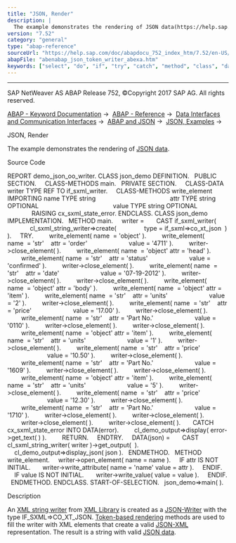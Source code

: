 ```yaml
---
title: "JSON, Render"
description: |
  The example demonstrates the rendering of JSON data(https://help.sap.com/doc/abapdocu_752_index_htm/7.52/en-US/abenjson_oview.htm). Source Code REPORT demo_json_oo_writer. CLASS json_demo DEFINITION. PUBLIC SECTION. CLASS-METHODS main. PRIVATE SECTION. CLASS-DATA writer TYPE REF TO if_sxml_w
version: "7.52"
category: "general"
type: "abap-reference"
sourceUrl: "https://help.sap.com/doc/abapdocu_752_index_htm/7.52/en-US/abenabap_json_token_writer_abexa.htm"
abapFile: "abenabap_json_token_writer_abexa.htm"
keywords: ["select", "do", "if", "try", "catch", "method", "class", "data", "abenabap", "json", "token", "writer", "abexa"]
---
```


* * *

SAP NetWeaver AS ABAP Release 752, ©Copyright 2017 SAP AG. All rights reserved.

[ABAP - Keyword Documentation](https://help.sap.com/doc/abapdocu_752_index_htm/7.52/en-US/abenabap.htm) →  [ABAP - Reference](https://help.sap.com/doc/abapdocu_752_index_htm/7.52/en-US/abenabap_reference.htm) →  [Data Interfaces and Communication Interfaces](https://help.sap.com/doc/abapdocu_752_index_htm/7.52/en-US/abenabap_data_communication.htm) →  [ABAP and JSON](https://help.sap.com/doc/abapdocu_752_index_htm/7.52/en-US/abenabap_json.htm) →  [JSON, Examples](https://help.sap.com/doc/abapdocu_752_index_htm/7.52/en-US/abenabap_json_abexas.htm) → 

JSON, Render

The example demonstrates the rendering of [JSON data](https://help.sap.com/doc/abapdocu_752_index_htm/7.52/en-US/abenjson_oview.htm).

Source Code

REPORT demo\_json\_oo\_writer.
CLASS json\_demo DEFINITION.
  PUBLIC SECTION.
    CLASS-METHODS main.
  PRIVATE SECTION.
    CLASS-DATA writer TYPE REF TO if\_sxml\_writer.
    CLASS-METHODS write\_element IMPORTING name TYPE string
                                          attr TYPE string OPTIONAL
                                          value TYPE string OPTIONAL
                                RAISING cx\_sxml\_state\_error.
ENDCLASS.
CLASS json\_demo IMPLEMENTATION.
  METHOD main.
    writer =
      CAST if\_sxml\_writer(
             cl\_sxml\_string\_writer=>create(
               type = if\_sxml=>co\_xt\_json  ) ).
    TRY.
        write\_element( name  = 'object' ).
        write\_element( name  = 'str'    attr = 'order'
                       value = '4711' ).
        writer->close\_element( ).
        write\_element( name  = 'object' attr = 'head' ).
        write\_element( name  = 'str'    attr = 'status'
                       value = 'confirmed' ).
        writer->close\_element( ).
        write\_element( name  = 'str'    attr = 'date'
                       value = '07-19-2012' ).
        writer->close\_element( ).
        writer->close\_element( ).
        write\_element( name  = 'object' attr = 'body' ).
        write\_element( name  = 'object' attr = 'item' ).
        write\_element( name  = 'str'    attr = 'units'
                       value = '2' ).
        writer->close\_element( ).
        write\_element( name  = 'str'    attr = 'price'
                       value = '17.00' ).
        writer->close\_element( ).
        write\_element( name  = 'str'    attr = 'Part No.'
                       value = '0110' ).
        writer->close\_element( ).
        writer->close\_element( ).
        write\_element( name  = 'object' attr = 'item' ).
        write\_element( name  = 'str'    attr = 'units'
                       value = '1' ).
        writer->close\_element( ).
        write\_element( name  = 'str'    attr = 'price'
                       value = '10.50' ).
        writer->close\_element( ).
        write\_element( name  = 'str'    attr = 'Part No.'
                       value = '1609' ).
        writer->close\_element( ).
        writer->close\_element( ).
        write\_element( name  = 'object' attr = 'item' ).
        write\_element( name  = 'str'    attr = 'units'
                       value = '5' ).
        writer->close\_element( ).
        write\_element( name  = 'str'    attr = 'price'
                       value = '12.30' ).
        writer->close\_element( ).
        write\_element( name  = 'str'    attr = 'Part No.'
                       value = '1710' ).
        writer->close\_element( ).
        writer->close\_element( ).
        writer->close\_element( ).
        writer->close\_element( ).
      CATCH cx\_sxml\_state\_error INTO DATA(error).
        cl\_demo\_output=>display( error->get\_text( ) ).
        RETURN.
    ENDTRY.
    DATA(json) =
      CAST cl\_sxml\_string\_writer( writer )->get\_output(  ).
    cl\_demo\_output=>display\_json( json ).
  ENDMETHOD.
  METHOD write\_element.
    writer->open\_element( name = name ).
    IF attr IS NOT INITIAL.
      writer->write\_attribute( name = 'name' value = attr ).
    ENDIF.
    IF value IS NOT INITIAL.
      writer->write\_value( value = value ).
    ENDIF.
  ENDMETHOD.
ENDCLASS.
START-OF-SELECTION.
  json\_demo=>main( ).

Description

An [XML string writer](https://help.sap.com/doc/abapdocu_752_index_htm/7.52/en-US/abenabap_sxml_lib_render.htm) from [XML Library](https://help.sap.com/doc/abapdocu_752_index_htm/7.52/en-US/abenabap_sxml_lib.htm) is created as a [JSON-Writer](https://help.sap.com/doc/abapdocu_752_index_htm/7.52/en-US/abenjson_writer_glosry.htm "Glossary Entry") with the type IF\_SXML=>CO\_XT\_JSON. [Token-based rendering](https://help.sap.com/doc/abapdocu_752_index_htm/7.52/en-US/abenabap_sxml_lib_render_token.htm) methods are used to fill the writer with XML elements that create a valid [JSON-XML](https://help.sap.com/doc/abapdocu_752_index_htm/7.52/en-US/abenjson_xml_glosry.htm "Glossary Entry") representation. The result is a string with valid [JSON data](https://help.sap.com/doc/abapdocu_752_index_htm/7.52/en-US/abenjson_oview.htm).